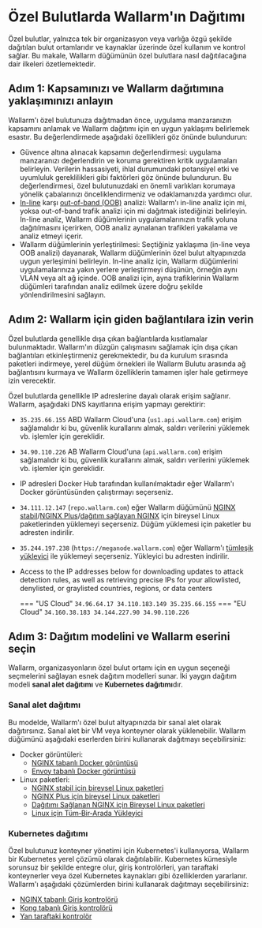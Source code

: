 [ip-lists-docs]:                    ../../user-guides/ip-lists/overview.md

# Özel Bulutlarda Wallarm'ın Dağıtımı

Özel bulutlar, yalnızca tek bir organizasyon veya varlığa özgü şekilde dağıtılan bulut ortamlarıdır ve kaynaklar üzerinde özel kullanım ve kontrol sağlar. Bu makale, Wallarm düğümünün özel bulutlara nasıl dağıtılacağına dair ilkeleri özetlemektedir.

## Adım 1: Kapsamınızı ve Wallarm dağıtımına yaklaşımınızı anlayın

Wallarm'ı özel bulutunuza dağıtmadan önce, uygulama manzaranızın kapsamını anlamak ve Wallarm dağıtımı için en uygun yaklaşımı belirlemek esastır. Bu değerlendirmede aşağıdaki özellikleri göz önünde bulundurun:

* Güvence altına alınacak kapsamın değerlendirmesi: uygulama manzaranızı değerlendirin ve koruma gerektiren kritik uygulamaları belirleyin. Verilerin hassasiyeti, ihlal durumundaki potansiyel etki ve uyumluluk gereklilikleri gibi faktörleri göz önünde bulundurun. Bu değerlendirmesi, özel bulutunuzdaki en önemli varlıkları korumaya yönelik çabalarınızı önceliklendirmeniz ve odaklamanızda yardımcı olur.
* [In-line](../inline/overview.md) karşı [out-of-band (OOB)](../oob/overview.md) analizi: Wallarm'ı in-line analiz için mi, yoksa out-of-band trafik analizi için mi dağıtmak istediğinizi belirleyin. In-line analiz, Wallarm düğümlerinin uygulamalarınızın trafik yoluna dağıtılmasını içerirken, OOB analiz aynalanan trafikleri yakalama ve analiz etmeyi içerir.
* Wallarm düğümlerinin yerleştirilmesi: Seçtiğiniz yaklaşıma (in-line veya OOB analizi) dayanarak, Wallarm düğümlerinin özel bulut altyapınızda uygun yerleşimini belirleyin. In-line analiz için, Wallarm düğümlerini uygulamalarınıza yakın yerlere yerleştirmeyi düşünün, örneğin aynı VLAN veya alt ağ içinde. OOB analizi için, ayna trafiklerinin Wallarm düğümleri tarafından analiz edilmek üzere doğru şekilde yönlendirilmesini sağlayın.

## Adım 2: Wallarm için giden bağlantılara izin verin

Özel bulutlarda genellikle dışa çıkan bağlantılarda kısıtlamalar bulunmaktadır. Wallarm'ın düzgün çalışmasını sağlamak için dışa çıkan bağlantıları etkinleştirmeniz gerekmektedir, bu da kurulum sırasında paketleri indirmeye, yerel düğüm örnekleri ile Wallarm Bulutu arasında ağ bağlantısını kurmaya ve Wallarm özelliklerin tamamen işler hale getirmeye izin verecektir.

Özel bulutlarda genellikle IP adreslerine dayalı olarak erişim sağlanır. Wallarm, aşağıdaki DNS kayıtlarına erişim yapmayı gerektirir:

* `35.235.66.155` ABD Wallarm Cloud'una (`us1.api.wallarm.com`) erişim sağlamalıdır ki bu, güvenlik kurallarını almak, saldırı verilerini yüklemek vb. işlemler için gereklidir.
* `34.90.110.226` AB Wallarm Cloud'una (`api.wallarm.com`) erişim sağlamalıdır ki bu, güvenlik kurallarını almak, saldırı verilerini yüklemek vb. işlemler için gereklidir.
* IP adresleri Docker Hub tarafından kullanılmaktadır eğer Wallarm'ı Docker görüntüsünden çalıştırmayı seçerseniz.
* `34.111.12.147` (`repo.wallarm.com`) eğer Wallarm düğümünü [NGINX stabil](../nginx/dynamic-module.md)/[NGINX Plus](../nginx-plus.md)/[dağıtım sağlayan NGINX](../nginx/dynamic-module-from-distr.md) için bireysel Linux paketlerinden yüklemeyi seçerseniz. Düğüm yüklemesi için paketler bu adresten indirilir.
* `35.244.197.238` (`https://meganode.wallarm.com`) eğer Wallarm'ı [tümleşik yükleyici](../nginx/all-in-one.md) ile yüklemeyi seçerseniz. Yükleyici bu adresten indirilir.
* Access to the IP addresses below for downloading updates to attack detection rules, as well as retrieving precise IPs for your allowlisted, denylisted, or graylisted countries, regions, or data centers

    === "US Cloud"
        ```
        34.96.64.17
        34.110.183.149
        35.235.66.155
        ```
    === "EU Cloud"
        ```
        34.160.38.183
        34.144.227.90
        34.90.110.226
        ```

## Adım 3: Dağıtım modelini ve Wallarm eserini seçin

Wallarm, organizasyonların özel bulut ortamı için en uygun seçeneği seçmelerini sağlayan esnek dağıtım modelleri sunar. İki yaygın dağıtım modeli **sanal alet dağıtımı** ve **Kubernetes dağıtımı**dır.

### Sanal alet dağıtımı

Bu modelde, Wallarm'ı özel bulut altyapınızda bir sanal alet olarak dağıtırsınız. Sanal alet bir VM veya konteyner olarak yüklenebilir. Wallarm düğümünü aşağıdaki eserlerden birini kullanarak dağıtmayı seçebilirsiniz:

* Docker görüntüleri:
    * [NGINX tabanlı Docker görüntüsü](../../admin-en/installation-docker-en.md)
    * [Envoy tabanlı Docker görüntüsü](../../admin-en/installation-guides/envoy/envoy-docker.md)
* Linux paketleri:
    * [NGINX stabil için bireysel Linux paketleri](../nginx/dynamic-module.md)
    * [NGINX Plus için bireysel Linux paketleri](../nginx-plus.md)
    * [Dağıtımı Sağlanan NGINX için Bireysel Linux paketleri](../nginx/dynamic-module-from-distr.md)
    * [Linux için Tüm‑Bir‑Arada Yükleyici](../nginx/all-in-one.md)

### Kubernetes dağıtımı

Özel bulutunuz konteyner yönetimi için Kubernetes'i kullanıyorsa, Wallarm bir Kubernetes yerel çözümü olarak dağıtılabilir. Kubernetes kümesiyle sorunsuz bir şekilde entegre olur, giriş kontrolörleri, yan taraftaki konteynerler veya özel Kubernetes kaynakları gibi özelliklerden yararlanır. Wallarm'ı aşağıdaki çözümlerden birini kullanarak dağıtmayı seçebilirsiniz:

* [NGINX tabanlı Giriş kontrolörü](../../admin-en/installation-kubernetes-en.md)
* [Kong tabanlı Giriş kontrolörü](../kubernetes/kong-ingress-controller/deployment.md)
* [Yan taraftaki kontrolör](../kubernetes/sidecar-proxy/deployment.md)